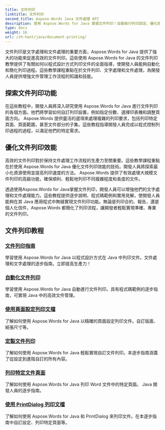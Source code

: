 ```yaml
---
title: 文件列印
linktitle: 文件列印
second_title: Aspose.Words Java 文件處理 API
description: 使用 Aspose.Words for Java 掌握文件列印！自動執行列印設定、優化效能並輕鬆實現專業效果。
type: docs
weight: 16
url: /zh-hant/java/document-printing/
---
```


文件列印是文字處理和文件處理的重要方面，Aspose.Words for Java 提供了強大的功能來促進高效的文件列印。這些使用 Aspose.Words for Java 的文件列印教學提供了有關如何以程式設計方式列印文件的全面指導，使開發人員能夠自動化和簡化列印過程。這些教學課程重點在於文件列印、文字處理和文件處理，為開發人員提供增強文件管理工作流程的知識和技能。

## 探索文件列印功能

在這些教程中，開發人員將深入研究使用 Aspose.Words for Java 進行文件列印的各個方面。他們將學習如何自訂列印設置，例如指定份數、選擇印表機和調整頁面方向。 Aspose.Words 提供靈活的選項來處理複雜的列印要求，包括列印特定頁面、頁面範圍，甚至文件部分的子集。這些教程指導開發人員完成以程式控制列印過程的過程，以滿足他們的特定需求。

## 優化文件列印效能

高效的文件列印對於保持文件處理工作流程的生產力至關重要。這些教學課程重點在於使用 Aspose.Words for Java 優化文件列印效能的技術。開發人員將探索最小化資源使用並提高列印速度的方法。 Aspose.Words 提供了有效處理大規模文件列印的高級功能，確保順利、輕鬆地列印不同複雜程度和長度的文件。

透過使用Aspose.Words for Java掌握文件列印，開發人員可以增強他們的文字處理和文件處理能力。這些教程提供逐步說明、程式碼範例和實用見解，使開發人員能夠在其 Java 應用程式中無縫實現文件列印功能。無論是列印合約、報告，還是個人化信件，Aspose.Words 都簡化了列印流程，讓開發者輕鬆實現準確、專業的文件列印。

## 文件列印教程

### [文件列印指南](./guide-to-document-printing/)
學習使用 Aspose.Words for Java 以程式設計方式在 Java 中列印文件。文件處理和文字處理的逐步指南。立即提高生產力！
### [自動化文件列印](./automating-document-printing/)
學習使用 Aspose.Words for Java 自動進行文件列印。具有程式碼範例的逐步指南，可實現 Java 中的高效文件管理。
### [使用頁面設定列印文檔](./printing-documents-page-setup/)
了解如何使用 Aspose.Words for Java 以精確的頁面設定列印文件。自訂版面、紙張尺寸等。
### [定製文件列印](./customized-document-printing/)
了解如何使用 Aspose.Words for Java 輕鬆實現自訂文件列印。本逐步指南涵蓋了從設定到進階自訂的所有內容。
### [列印特定文件頁面](./printing-specific-document-pages/)
了解如何使用 Aspose.Words for Java 列印 Word 文件中的特定頁面。 Java 開發人員的逐步指南。
### [使用 PrintDialog 列印文檔](./print-document-printdialog/)
了解如何使用 Aspose.Words for Java 和 PrintDialog 來列印文件。在本逐步指南中自訂設定、列印特定頁面等。